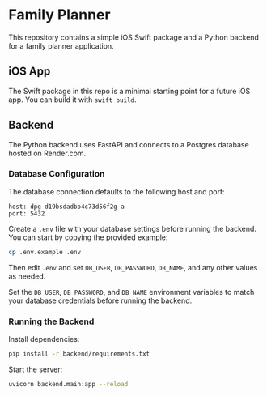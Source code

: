# Family Planner

This repository contains a simple iOS Swift package and a Python backend for a family planner application.

## iOS App
The Swift package in this repo is a minimal starting point for a future iOS app. You can build it with `swift build`.

## Backend
The Python backend uses FastAPI and connects to a Postgres database hosted on Render.com.

### Database Configuration
The database connection defaults to the following host and port:

```
host: dpg-d19bsdadbo4c73d56f2g-a
port: 5432
```


Create a `.env` file with your database settings before running the backend. You can start by copying the provided example:

```bash
cp .env.example .env
```

Then edit `.env` and set `DB_USER`, `DB_PASSWORD`, `DB_NAME`, and any other values as needed.

Set the `DB_USER`, `DB_PASSWORD`, and `DB_NAME` environment variables to match your database credentials before running the backend.


### Running the Backend
Install dependencies:

```bash
pip install -r backend/requirements.txt
```

Start the server:

```bash
uvicorn backend.main:app --reload
```

